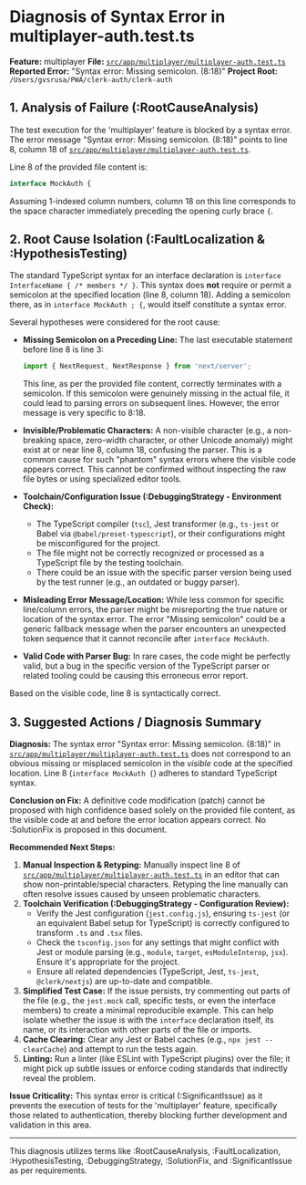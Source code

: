 # Diagnosis of Syntax Error in multiplayer-auth.test.ts

**Feature:** multiplayer
**File:** [`src/app/multiplayer/multiplayer-auth.test.ts`](./src/app/multiplayer/multiplayer-auth.test.ts)
**Reported Error:** "Syntax error: Missing semicolon. (8:18)"
**Project Root:** `/Users/gvsrusa/PWA/clerk-auth/clerk-auth`

## 1. Analysis of Failure (:RootCauseAnalysis)

The test execution for the 'multiplayer' feature is blocked by a syntax error. The error message "Syntax error: Missing semicolon. (8:18)" points to line 8, column 18 of [`src/app/multiplayer/multiplayer-auth.test.ts`](./src/app/multiplayer/multiplayer-auth.test.ts).

Line 8 of the provided file content is:
```typescript
interface MockAuth {
```
Assuming 1-indexed column numbers, column 18 on this line corresponds to the space character immediately preceding the opening curly brace `{`.

## 2. Root Cause Isolation (:FaultLocalization & :HypothesisTesting)

The standard TypeScript syntax for an interface declaration is `interface InterfaceName { /* members */ }`. This syntax does **not** require or permit a semicolon at the specified location (line 8, column 18). Adding a semicolon there, as in `interface MockAuth ; {`, would itself constitute a syntax error.

Several hypotheses were considered for the root cause:

*   **Missing Semicolon on a Preceding Line:** The last executable statement before line 8 is line 3:
    ```typescript
    import { NextRequest, NextResponse } from 'next/server';
    ```
    This line, as per the provided file content, correctly terminates with a semicolon. If this semicolon were genuinely missing in the actual file, it could lead to parsing errors on subsequent lines. However, the error message is very specific to 8:18.

*   **Invisible/Problematic Characters:** A non-visible character (e.g., a non-breaking space, zero-width character, or other Unicode anomaly) might exist at or near line 8, column 18, confusing the parser. This is a common cause for such "phantom" syntax errors where the visible code appears correct. This cannot be confirmed without inspecting the raw file bytes or using specialized editor tools.

*   **Toolchain/Configuration Issue (:DebuggingStrategy - Environment Check):**
    *   The TypeScript compiler (`tsc`), Jest transformer (e.g., `ts-jest` or Babel via `@babel/preset-typescript`), or their configurations might be misconfigured for the project.
    *   The file might not be correctly recognized or processed as a TypeScript file by the testing toolchain.
    *   There could be an issue with the specific parser version being used by the test runner (e.g., an outdated or buggy parser).

*   **Misleading Error Message/Location:** While less common for specific line/column errors, the parser might be misreporting the true nature or location of the syntax error. The error "Missing semicolon" could be a generic fallback message when the parser encounters an unexpected token sequence that it cannot reconcile after `interface MockAuth`.

*   **Valid Code with Parser Bug:** In rare cases, the code might be perfectly valid, but a bug in the specific version of the TypeScript parser or related tooling could be causing this erroneous error report.

Based on the visible code, line 8 is syntactically correct.

## 3. Suggested Actions / Diagnosis Summary

**Diagnosis:** The syntax error "Syntax error: Missing semicolon. (8:18)" in [`src/app/multiplayer/multiplayer-auth.test.ts`](./src/app/multiplayer/multiplayer-auth.test.ts) does not correspond to an obvious missing or misplaced semicolon in the *visible* code at the specified location. Line 8 (`interface MockAuth {`) adheres to standard TypeScript syntax.

**Conclusion on Fix:** A definitive code modification (patch) cannot be proposed with high confidence based solely on the provided file content, as the visible code at and before the error location appears correct. No :SolutionFix is proposed in this document.

**Recommended Next Steps:**
1.  **Manual Inspection & Retyping:** Manually inspect line 8 of [`src/app/multiplayer/multiplayer-auth.test.ts`](./src/app/multiplayer/multiplayer-auth.test.ts) in an editor that can show non-printable/special characters. Retyping the line manually can often resolve issues caused by unseen problematic characters.
2.  **Toolchain Verification (:DebuggingStrategy - Configuration Review):**
    *   Verify the Jest configuration (`jest.config.js`), ensuring `ts-jest` (or an equivalent Babel setup for TypeScript) is correctly configured to transform `.ts` and `.tsx` files.
    *   Check the `tsconfig.json` for any settings that might conflict with Jest or module parsing (e.g., `module`, `target`, `esModuleInterop`, `jsx`). Ensure it's appropriate for the project.
    *   Ensure all related dependencies (TypeScript, Jest, `ts-jest`, `@clerk/nextjs`) are up-to-date and compatible.
3.  **Simplified Test Case:** If the issue persists, try commenting out parts of the file (e.g., the `jest.mock` call, specific tests, or even the interface members) to create a minimal reproducible example. This can help isolate whether the issue is with the `interface` declaration itself, its name, or its interaction with other parts of the file or imports.
4.  **Cache Clearing:** Clear any Jest or Babel caches (e.g., `npx jest --clearCache`) and attempt to run the tests again.
5.  **Linting:** Run a linter (like ESLint with TypeScript plugins) over the file; it might pick up subtle issues or enforce coding standards that indirectly reveal the problem.

**Issue Criticality:** This syntax error is critical (:SignificantIssue) as it prevents the execution of tests for the 'multiplayer' feature, specifically those related to authentication, thereby blocking further development and validation in this area.

---
This diagnosis utilizes terms like :RootCauseAnalysis, :FaultLocalization, :HypothesisTesting, :DebuggingStrategy, :SolutionFix, and :SignificantIssue as per requirements.